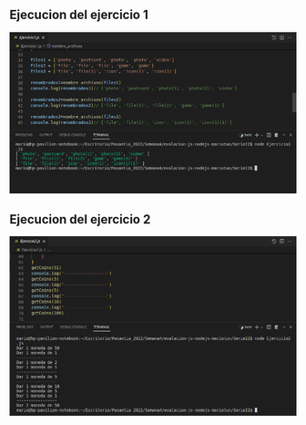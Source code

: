 ## Ejecucion del ejercicio 1

![img](./assets/ejercicios1.png)


## Ejecucion del ejercicio 2

![img](./assets/ejercicio2.png)